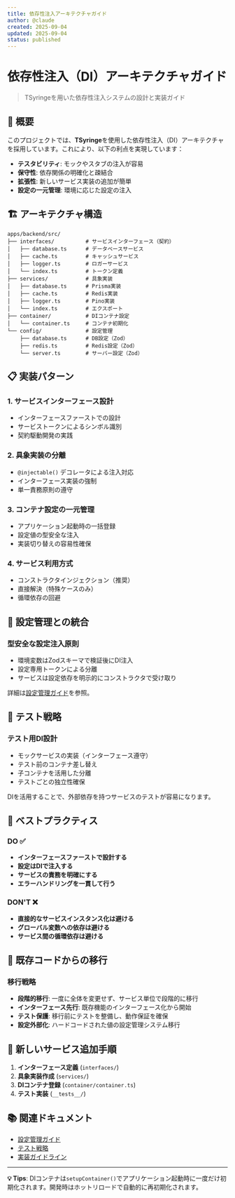 ```yaml
---
title: 依存性注入アーキテクチャガイド
author: @claude
created: 2025-09-04
updated: 2025-09-04
status: published
---
```


# 依存性注入（DI）アーキテクチャガイド

> TSyringeを用いた依存性注入システムの設計と実装ガイド

## 🎯 概要

このプロジェクトでは、**TSyringe**を使用した依存性注入（DI）アーキテクチャを採用しています。これにより、以下の利点を実現しています：

- **テスタビリティ**: モックやスタブの注入が容易
- **保守性**: 依存関係の明確化と疎結合
- **拡張性**: 新しいサービス実装の追加が簡単
- **設定の一元管理**: 環境に応じた設定の注入

## 🏗️ アーキテクチャ構造

```
apps/backend/src/
├── interfaces/          # サービスインターフェース（契約）
│   ├── database.ts      # データベースサービス
│   ├── cache.ts         # キャッシュサービス
│   ├── logger.ts        # ロガーサービス
│   └── index.ts         # トークン定義
├── services/            # 具象実装
│   ├── database.ts      # Prisma実装
│   ├── cache.ts         # Redis実装
│   ├── logger.ts        # Pino実装
│   └── index.ts         # エクスポート
├── container/           # DIコンテナ設定
│   └── container.ts     # コンテナ初期化
└── config/              # 設定管理
    ├── database.ts      # DB設定（Zod）
    ├── redis.ts         # Redis設定（Zod）
    └── server.ts        # サーバー設定（Zod）
```

## 📋 実装パターン

### 1. サービスインターフェース設計

- インターフェースファーストでの設計
- サービストークンによるシンボル識別
- 契約駆動開発の実践

### 2. 具象実装の分離

- `@injectable()` デコレータによる注入対応
- インターフェース実装の強制
- 単一責務原則の遵守

### 3. コンテナ設定の一元管理

- アプリケーション起動時の一括登録
- 設定値の型安全な注入
- 実装切り替えの容易性確保

### 4. サービス利用方式

- コンストラクタインジェクション（推奨）
- 直接解決（特殊ケースのみ）
- 循環依存の回避

## 🔧 設定管理との統合

### 型安全な設定注入原則

- 環境変数はZodスキーマで検証後にDI注入
- 設定専用トークンによる分離
- サービスは設定依存を明示的にコンストラクタで受け取り

詳細は[設定管理ガイド](./configuration-management.md)を参照。

## 🧪 テスト戦略

### テスト用DI設計

- モックサービスの実装（インターフェース遵守）
- テスト前のコンテナ差し替え
- 子コンテナを活用した分離
- テストごとの独立性確保

DIを活用することで、外部依存を持つサービスのテストが容易になります。

## 🎯 ベストプラクティス

### DO ✅

- **インターフェースファーストで設計する**
- **設定はDIで注入する**
- **サービスの責務を明確にする**
- **エラーハンドリングを一貫して行う**

### DON'T ❌

- **直接的なサービスインスタンス化は避ける**
- **グローバル変数への依存は避ける**
- **サービス間の循環依存は避ける**

## 🔄 既存コードからの移行

### 移行戦略

- **段階的移行**: 一度に全体を変更せず、サービス単位で段階的に移行
- **インターフェース先行**: 既存機能のインターフェース化から開始
- **テスト保護**: 移行前にテストを整備し、動作保証を確保
- **設定外部化**: ハードコードされた値の設定管理システム移行

## 🚀 新しいサービス追加手順

1. **インターフェース定義** (`interfaces/`)
2. **具象実装作成** (`services/`)
3. **DIコンテナ登録** (`container/container.ts`)
4. **テスト実装** (`__tests__/`)

## 📚 関連ドキュメント

- [設定管理ガイド](./configuration-management.md)
- [テスト戦略](../handbook/testing-strategy.md)
- [実装ガイドライン](../meta/implementation-guidelines.md)

---

**💡 Tips**: DIコンテナは`setupContainer()`でアプリケーション起動時に一度だけ初期化されます。開発時はホットリロードで自動的に再初期化されます。
